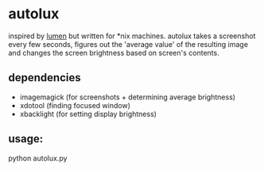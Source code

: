 # autolux

inspired by [lumen](https://github.com/anishathalye/lumen) but written for
\*nix machines. autolux takes a screenshot every few seconds, figures out the
'average value' of the resulting image and changes the screen brightness based
on screen's contents.

## dependencies

* imagemagick (for screenshots + determining average brightness)
* xdotool (finding focused window)
* xbacklight (for setting display brightness)

## usage:

python autolux.py
